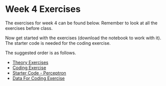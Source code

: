 # Week 4 Exercises
The exercises for week 4 can be found below. Remember to look at all the exercises before class.

Now get started with the exercises (download the notebook to work with it).
The starter code is needed for the coding exercise.

The suggested order is as follows.
* [Theory Exercises](theory.ipynb)
* [Coding Exercise](description_nonlinear.ipynb)
* [Starter Code - Perceptron](code_nonlinear.py)
* [Data For Coding Exercise](nonlinear_data.npz)